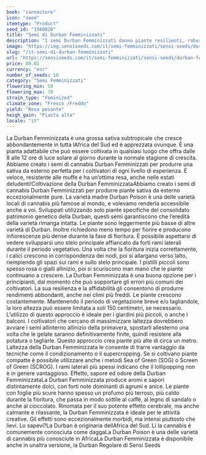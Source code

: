 ```yaml
---
book: "cannastore"
icon: "seed"
itemtype: "Product"
seed_id: "1560020"
title: "Semi di Durban Femminizzati"
description: "I semi Durban Femminizzati danno piante resilienti, robuste e al 90% sativa. Sono in grado di resistere alle basse temperature producendo una buona resa."
image: "https://img.sensiseeds.com/it/semi-femminizzati/sensi-seeds/durban-femminilizzata-image.png"
slug: "/it-semi-di-durban-femminizzati"
url: "https://sensiseeds.com/it/semi-femminizzati/sensi-seeds/durban-femminilizzata?a_aid=cannastore"
price: 80.01
currency: "eur"
number_of_seeds: 10
category: "Semi Femminizzati"
flowering_min: 50
flowering_max: 70
strain_type: "Feminized"
climate_zone: "Fresco /Freddo"
yield: "Resa pesante"
heigh_gain: "Pianta alta"
locale: "it"
---
```

La Durban Femminizzata è una grossa sativa subtropicale che cresce abbondantemente in tutta lAfrica del Sud ed è apprezzata ovunque. È una pianta adattabile che può essere coltivata in qualsiasi luogo che offra dalle 8 alle 12 ore di luce solare al giorno durante la normale stagione di crescita. Abbiamo creato i semi di cannabis Durban Femminizzati per produrre una sativa da esterno perfetta per i coltivatori di ogni livello di esperienza. È veloce, resistente alle muffe e ha un’ottima resa, anche nelle estati deludenti!Coltivazione della Durban FemminizzataAbbiamo creato i semi di cannabis Durban Femminizzati per produrre piante sativa da esterno eccezionalmente pure. La varietà madre Durban Poison è una delle varietà locali di cannabis più famose al mondo, e volevamo renderla accessibile anche a voi. Sviluppati utilizzando solo piante specifiche del consolidato patrimonio genetico della Durban, questi semi garantiscono che l’eredità della varietà rimanga intatta. Le piante sono leggermente più basse di altre varietà di Durban. Inoltre richiedono meno tempo per fiorire e producono infiorescenze più dense durante la fase di fioritura. È possibile aspettarsi di vedere svilupparsi uno stelo principale affiancato da forti rami laterali durante il periodo vegetativo. Una volta che la fioritura inizia correttamente, i calici crescono in corrispondenza dei nodi, poi si allargano verso lalto, riempiendo gli spazi sui rami e sullo stelo principale. I pistilli piccoli sono spesso rosa o gialli allinizio, poi si scuriscono man mano che le piante continuano a crescere. La Durban Femminizzata è una buona opzione per i principianti, dal momento che può sopportare gli errori più comuni dei coltivatori. La sua resilienza e la affidabilità gli consentono di produrre rendimenti abbondanti, anche nei climi più freddi. Le piante crescono costantemente. Mantenendo il periodo di vegetazione breve e/o tagliandole, la loro altezza può essere limitata a soli 150 centimetri, se necessario. L’utilizzo di questo approccio è ideale per i giardini più piccoli, o anche i balconi. I coltivatori che cercano di massimizzare laltezza dovrebbero avviare i semi allinterno allinizio della primavera, spostarli allesterno una volta che le gelate saranno definitivamente finite, quindi resistere alla potatura o tagliarle. Questo approccio crea piante più alte di circa un metro. Laltezza della Durban Femminizzata le consente di trarre vantaggio da tecniche come il condizionamento o il supercropping. Se si coltivano piante compatte è possibile utilizzare anche i metodi Sea of Green (SOG) o Screen of Green (SCROG). I rami laterali più spessi indicano che il lollipopping non è in genere vantaggioso. Effetto, sapore ed odore della Durban FemminizzataLa Durban Femminizzata produce aromi e sapori distintamente dolci, con forti note dominanti di agrumi e anice. Le piante con foglie più scure hanno spesso un profumo più terroso, più caldo durante la fioritura, che passa in modo sottile al caffè, al legno di sandalo o anche al cioccolato. Rinomata per il suo potente effetto cerebrale, ma anche calmante e rilassante, la Durban Femminizzata è ideale per le attività creative. Gli effetti sono eccezionalmente morbidi, ma intensi piuttosto che lievi. Lo sapevi?La Durban è originaria dellAfrica del Sud. Lì la cannabis è comunemente conosciuta come daggaLa Durban Poison è una delle varietà di cannabis più conosciute in AfricaLa Durban Femminizzata è disponibile anche in unaltra versione, la Durban Regolare di Sensi Seeds
